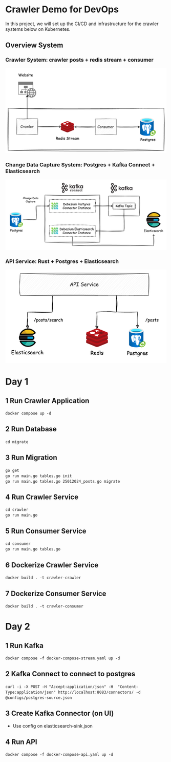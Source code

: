 # Crawler Demo for DevOps

In this project, we will set up the CI/CD and infrastructure for the crawler systems below on Kubernetes.

## Overview System

### Crawler System: crawler posts + redis stream + consumer

![picture](./images/crawler.png)

### Change Data Capture System: Postgres + Kafka Connect + Elasticsearch

![picture](./images/cdc.png)

### API Service: Rust + Postgres + Elasticsearch

![picture](./images/api.png)

<!-- Crawler: read url writer to Redis -->
<!-- Consumer: sub and receive message from Redis to save to DB -->

# Day 1

## 1 Run Crawler Application

`docker compose up -d`

## 2 Run Database

`cd migrate`

## 3 Run Migration

`go get` \
`go run main.go tables.go init` \
`go run main.go tables.go 25012024_posts.go migrate`

<!-- Errors: check volumes: delete add local and docker -->

## 4 Run Crawler Service

`cd crawler` \
`go run main.go`

<!-- Connect to Redis: use Another Redis -->

## 5 Run Consumer Service

`cd consumer` \
`go run main.go tables.go`

## 6 Dockerize Crawler Service

`docker build . -t crawler-crawler`

## 7 Dockerize Consumer Service

`docker build . -t crawler-consumer`

<!-- Run docker compose for crawler:
docker network create crawler
docker compose -f docker-compose-crawler.yaml up -d
-->

<!-- Docker network: need to declare if using -->

# Day 2

## 1 Run Kafka

`docker compose -f docker-compose-stream.yaml up -d`

<!-- Kafka UI: localhost:8080 -->

## 2 Kafka Connect to connect to postgres

`curl -i -X POST -H "Accept:application/json" -H  "Content-Type:application/json" http://localhost:8083/connectors/ -d @configs/postgres-source.json`

## 3 Create Kafka Connector (on UI)

- Use config on elasticsearch-sink.json

## 4 Run API

`docker compose -f docker-compose-api.yaml up -d`
